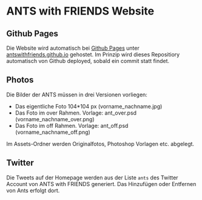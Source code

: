 # ANTS with FRIENDS Website

## Github Pages

Die Website wird automatisch bei [Github Pages](https://pages.github.com/) unter [antswithfriends.github.io](antswithfriends.github.io) gehostet. Im Prinzip wird dieses Repositiory automatisch von Github deployed, sobald ein commit statt findet. 

## Photos

Die Bilder der ANTS müssen in drei Versionen vorliegen:

- Das eigentliche Foto 104*104 px (vorname_nachname.jpg)
- Das Foto im over Rahmen. Vorlage: ant_over.psd (vorname_nachname_over.png)
- Das Foto im off Rahmen. Vorlage: ant_off.psd (vorname_nachname_off.png)

Im Assets-Ordner werden Originalfotos, Photoshop Vorlagen etc. abgelegt.

## Twitter

Die Tweets auf der Homepage werden aus der Liste `ants` des Twitter Account von ANTS with FRIENDS generiert. Das Hinzufügen oder Entfernen von Ants erfolgt dort.
